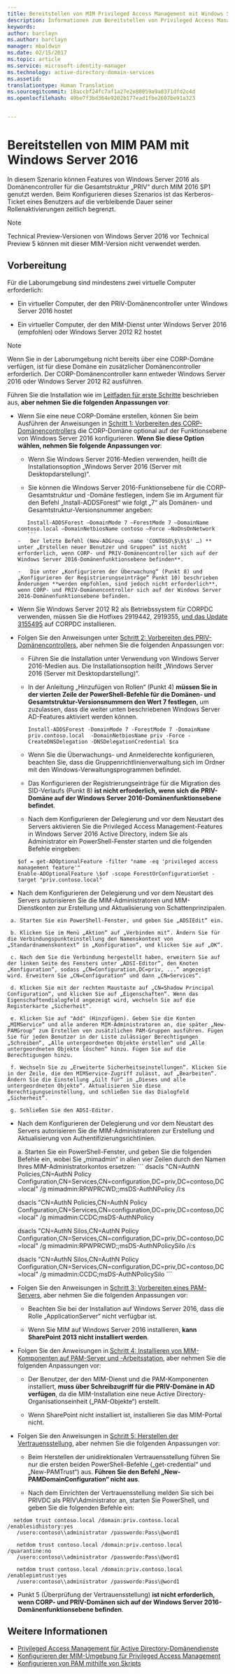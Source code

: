 ```yaml
---
title: Bereitstellen von MIM Privileged Access Management mit Windows Server 2016 | Microsoft-Dokumentation
description: Informationen zum Bereitstellen von Privileged Access Management mit Windows Server 2016
keywords: 
author: barclayn
ms.author: barclayn
manager: mbaldwin
ms.date: 02/15/2017
ms.topic: article
ms.service: microsoft-identity-manager
ms.technology: active-directory-domain-services
ms.assetid: 
translationtype: Human Translation
ms.sourcegitcommit: 18accbf24fc7af1a27e2e88059a9a8371dfd2c4d
ms.openlocfilehash: 49be7f3bd364e9202b177ead1fbe2607be91a323


---
```




# <a name="deploy-mim-pam-with-windows-server-2016"></a>Bereitstellen von MIM PAM mit Windows Server 2016


In diesem Szenario können Features von Windows Server 2016 als Domänencontroller für die Gesamtstruktur „PRIV“ durch MIM 2016 SP1 genutzt werden.  Beim Konfigurieren dieses Szenarios ist das Kerberos-Ticket eines Benutzers auf die verbleibende Dauer seiner Rollenaktivierungen zeitlich begrenzt. 

>[!Note]
Technical Preview-Versionen von Windows Server 2016 vor Technical Preview 5 können mit dieser MIM-Version nicht verwendet werden.

## <a name="preparation"></a>Vorbereitung

Für die Laborumgebung sind mindestens zwei virtuelle Computer erforderlich:

-   Ein virtueller Computer, der den PRIV-Domänencontroller unter Windows Server 2016 hostet

-   Ein virtueller Computer, der den MIM-Dienst unter Windows Server 2016 (empfohlen) oder Windows Server 2012 R2 hostet

>[!NOTE]
Wenn Sie in der Laborumgebung nicht bereits über eine CORP-Domäne verfügen, ist für diese Domäne ein zusätzlicher Domänencontroller erforderlich. Der CORP-Domänencontroller kann entweder Windows Server 2016 oder Windows Server 2012 R2 ausführen.


Führen Sie die Installation wie im [Leitfaden für erste Schritte](/microsoft-identity-manager/pam/privileged-identity-management-for-active-directory-domain-services.md) beschrieben aus, **aber nehmen Sie die folgenden Anpassungen vor**:

-   Wenn Sie eine neue CORP-Domäne erstellen, können Sie beim Ausführen der Anweisungen in [Schritt 1: Vorbereiten des CORP-Domänencontrollers](/microsoft-identity-manager/pam/step-1-prepare-corp-domain.md) die CORP-Domäne optional auf der Funktionsebene von Windows Server 2016 konfigurieren. **Wenn Sie diese Option wählen, nehmen Sie folgende Anpassungen vor**:

    -   Wenn Sie Windows Server 2016-Medien verwenden, heißt die Installationsoption „Windows Server 2016 (Server mit Desktopdarstellung)“.

    -   Sie können die Windows Server 2016-Funktionsebene für die CORP-Gesamtstruktur und -Domäne festlegen, indem Sie im Argument für den Befehl „Install-ADDSForest“ wie folgt „7“ als Domänen- und Gesamtstruktur-Versionsnummer angeben:
     ```
        Install-ADDSForest –DomainMode 7 –ForestMode 7 –DomainName contoso.local –DomainNetbiosName contoso –Force –NoDnsOnNetwork
        ```
    -   Der letzte Befehl (New-ADGroup -name 'CONTOSO\$\$\$' …) ** unter „Erstellen neuer Benutzer und Gruppen“ ist nicht erforderlich, wenn CORP- und PRIV-Domänencontroller sich auf der Windows Server 2016-Domänenfunktionsebene befinden**.

    -   Die unter „Konfigurieren der Überwachung“ (Punkt 8) und „Konfigurieren der Registrierungseinträge“ Punkt 10) beschrieben Änderungen **werden empfohlen, sind jedoch nicht erforderlich**, wenn CORP- und PRIV-Domänencontroller sich auf der Windows Server 2016-Domänenfunktionsebene befinden.

-   Wenn Sie Windows Server 2012 R2 als Betriebssystem für CORPDC verwenden, müssen Sie die Hotfixes 2919442, 2919355, [und das Update 3155495](http://support.microsoft.com/kb/3156418) auf CORPDC installieren.

-   Folgen Sie den Anweisungen unter [Schritt 2: Vorbereiten des PRIV-Domänencontrollers](/microsoft-identity-manager/pam/step-2-prepare-priv-domain-controller.md), aber nehmen Sie die folgenden Anpassungen vor:

    -   Führen Sie die Installation unter Verwendung von Windows Server 2016-Medien aus. Die Installationsoption heißt „Windows Server 2016 (Server mit Desktopdarstellung)“.

    -   In der Anleitung „Hinzufügen von Rollen“ (Punkt 4) **müssen Sie in der vierten Zeile der PowerShell-Befehle für die Domänen- und Gesamtstruktur-Versionsnummern den Wert 7 festlegen**, um zuzulassen, dass die weiter unten beschriebenen Windows Server AD-Features aktiviert werden können.

        ```
        Install-ADDSForest -DomainMode 7 -ForestMode 7 -DomainName priv.contoso.local  -DomainNetbiosName priv -Force -CreateDNSDelegation -DNSDelegationCredential $ca
        ```  

    -   Wenn Sie die Überwachungs- und Anmelderechte konfigurieren, beachten Sie, dass die Gruppenrichtlinienverwaltung sich im Ordner mit den Windows-Verwaltungsprogrammen befindet.

    -   Das Konfigurieren der Registrierungseinträge für die Migration des SID-Verlaufs (Punkt 8) **ist nicht erforderlich, wenn sich die PRIV-Domäne auf der Windows Server 2016-Domänenfunktionsebene befindet**.

    -   Nach dem Konfigurieren der Delegierung und vor dem Neustart des Servers aktivieren Sie die Privileged Access Management-Features in Windows Server 2016 Active Directory, indem Sie als Administrator ein PowerShell-Fenster starten und die folgenden Befehle eingeben:

    ```
    $of = get-ADOptionalFeature -filter "name -eq 'privileged access management feature'"
    Enable-ADOptionalFeature \$of -scope ForestOrConfigurationSet -target "priv.contoso.local"
    ```

  -   Nach dem Konfigurieren der Delegierung und vor dem Neustart des Servers autorisieren Sie die MIM-Administratoren und MIM-Dienstkonten zur Erstellung und Aktualisierung von Schattenprinzipalen.

     a. Starten Sie ein PowerShell-Fenster, und geben Sie „ADSIEdit“ ein.

     b. Klicken Sie im Menü „Aktion“ auf „Verbinden mit“. Ändern Sie für die Verbindungspunkteinstellung den Namenskontext von „Standardnamenskontext“ in „Konfiguration“, und klicken Sie auf „OK“.

     c. Nach dem Sie die Verbindung hergestellt haben, erweitern Sie auf der linken Seite des Fensters unter „ADSI-Editor“, den Knoten „Konfiguration“, sodass „CN=Configuration,DC=priv, ...“ angezeigt wird. Erweitern Sie „CN=Configuration“ und dann „CN=Services“.

     d. Klicken Sie mit der rechten Maustaste auf „CN=Shadow Principal Configuration“, und klicken Sie auf „Eigenschaften“. Wenn das Eigenschaftendialogfeld angezeigt wird, wechseln Sie auf die Registerkarte „Sicherheit“.

     e. Klicken Sie auf "Add" (Hinzufügen). Geben Sie die Konten „MIMService“ und alle anderen MIM-Administratoren an, die später „New-PAMGroup“ zum Erstellen von zusätzlichen PAM-Gruppen ausführen. Fügen Sie für jeden Benutzer in der Liste zulässiger Berechtigungen „Schreiben“, „Alle untergeordneten Objekte erstellen“ und „Alle untergeordneten Objekte löschen“ hinzu. Fügen Sie auf die Berechtigungen hinzu.

     f. Wechseln Sie zu „Erweiterte Sicherheitseinstellungen“. Klicken Sie in der Zeile, die den MIMService-Zugriff zulässt, auf „Bearbeiten“. Ändern Sie die Einstellung „Gilt für“ in „Dieses und alle untergeordneten Objekte“. Aktualisieren Sie diese Berechtigungseinstellung, und schließen Sie das Dialogfeld „Sicherheit“.

     g. Schließen Sie den ADSI-Editor.

 -   Nach dem Konfigurieren der Delegierung und vor dem Neustart des Servers autorisieren Sie die MIM-Administratoren zur Erstellung und Aktualisierung von Authentifizierungsrichtlinien.

     a.  Starten Sie ein PowerShell-Fenster, und geben Sie die folgenden Befehle ein, wobei Sie „mimadmin“ in allen vier Zeilen durch den Namen Ihres MIM-Administratorkontos ersetzen:
    ```
       dsacls "CN=AuthN Policies,CN=AuthN Policy
       Configuration,CN=Services,CN=configuration,DC=priv,DC=contoso,DC=local" /g
       mimadmin:RPWPRCWD;;msDS-AuthNPolicy /i:s

       dsacls "CN=AuthN Policies,CN=AuthN Policy
       Configuration,CN=Services,CN=configuration,DC=priv,DC=contoso,DC=local" /g
       mimadmin:CCDC;msDS-AuthNPolicy

       dsacls "CN=AuthN Silos,CN=AuthN Policy
       Configuration,CN=Services,CN=configuration,DC=priv,DC=contoso,DC=local" /g
       mimadmin:RPWPRCWD;;msDS-AuthNPolicySilo /i:s

       dsacls "CN=AuthN Silos,CN=AuthN Policy
       Configuration,CN=Services,CN=configuration,DC=priv,DC=contoso,DC=local" /g
       mimadmin:CCDC;msDS-AuthNPolicySilo
    ```


-   Folgen Sie den Anweisungen in [Schritt 3: Vorbereiten eines PAM-Servers](/microsoft-identity-manager/pam/step-3-prepare-pam-server.md), aber nehmen Sie die folgenden Anpassungen vor:

    -   Beachten Sie bei der Installation auf Windows Server 2016, dass die Rolle „ApplicationServer“ nicht verfügbar ist.

    -   Wenn Sie MIM auf Windows Server 2016 installieren, **kann SharePoint 2013 nicht installiert werden**.

-   Folgen Sie den Anweisungen in [Schritt 4: Installieren von MIM-Komponenten auf PAM-Server und -Arbeitsstation](/microsoft-identity-manager/pam/step-4-install-mim-components-on-pam-server.md), aber nehmen Sie die folgenden Anpassungen vor:

    -   Der Benutzer, der den MIM-Dienst und die PAM-Komponenten installiert, **muss über Schreibzugriff für die PRIV-Domäne in AD verfügen**, da die MIM-Installation eine neue Active Directory-Organisationseinheit („PAM-Objekte“) erstellt.

    -   Wenn SharePoint nicht installiert ist, installieren Sie das MIM-Portal nicht.

-   Folgen Sie den Anweisungen in [Schritt 5: Herstellen der Vertrauensstellung](/microsoft-identity-manager/pam/step-5-establish-trust-between-priv-corp-forests.md), aber nehmen Sie die folgenden Anpassungen vor:

    -   Beim Herstellen der unidirektionalen Vertrauensstellung führen Sie nur die ersten beiden PowerShell-Befehle („get-credential“ und „New-PAMTrust“) aus. **Führen Sie den Befehl „New-PAMDomainConfiguration“ nicht aus**.

    -   Nach dem Einrichten der Vertrauensstellung melden Sie sich bei PRIVDC als PRIV\\Administrator an, starten Sie PowerShell, und geben Sie die folgenden Befehle ein:
  ```
    netdom trust contoso.local /domain:priv.contoso.local /enablesidhistory:yes
     /usero:contoso\\administrator /passwordo:Pass\@word1

     netdom trust contoso.local /domain:priv.contoso.local /quarantine:no
     /usero:contoso\\administrator /passwordo:Pass\@word1  

     netdom trust contoso.local /domain:priv.contoso.local /enablepimtrust:yes
     /usero:contoso\\administrator /passwordo:Pass\@word1
  ```

-   Punkt 5 (Überprüfung der Vertrauensstellung) **ist nicht erforderlich, wenn CORP- und PRIV-Domänen sich auf der Windows Server 2016-Domänenfunktionsebene befinden**.

## <a name="more-information"></a>Weitere Informationen

- [Privileged Access Management für Active Directory-Domänendienste](/microsoft-identity-manager/pam/privileged-identity-management-for-active-directory-domain-services.md)
- [Konfigurieren der MIM-Umgebung für Privileged Access Management](/microsoft-identity-manager/pam/configuring-mim-environment-for-pam.md)
- [Konfigurieren von PAM mithilfe von Skripts](/microsoft-identity-manager/pam/sp1-pam-configure-using-scripts.md)



<!--HONumber=Feb17_HO3-->


